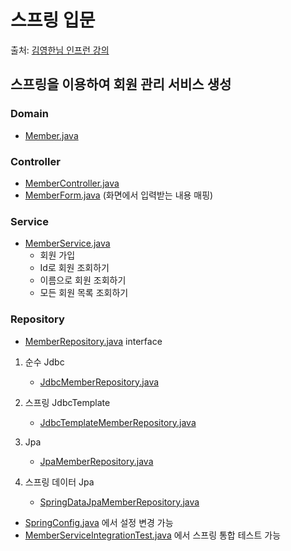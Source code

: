 # 스프링 입문
출처: [김영한님 인프런 강의](https://www.inflearn.com/course/%EC%8A%A4%ED%94%84%EB%A7%81-%EC%9E%85%EB%AC%B8-%EC%8A%A4%ED%94%84%EB%A7%81%EB%B6%80%ED%8A%B8/dashboard)

## 스프링을 이용하여 회원 관리 서비스 생성

### Domain
- [Member.java](src/main/java/hello/hellospring/domain/Member.java)

### Controller
- [MemberController.java](src/main/java/hello/hellospring/controller/MemberController.java)
- [MemberForm.java](src/main/java/hello/hellospring/controller/MemberForm.java) (화면에서 입력받는 내용 매핑)

### Service
- [MemberService.java](src/main/java/hello/hellospring/service/MemberService.java)
    - 회원 가입
    - Id로 회원 조회하기
    - 이름으로 회원 조회하기
    - 모든 회원 목록 조회하기
    
### Repository
- [MemberRepository.java](src/main/java/hello/hellospring/repository/MemberRepository.java) interface
1. 순수 Jdbc
    - [JdbcMemberRepository.java](src/main/java/hello/hellospring/repository/JdbcMemberRepository.java)
    
2. 스프링 JdbcTemplate
    - [JdbcTemplateMemberRepository.java](src/main/java/hello/hellospring/repository/JdbcTemplateMemberRepository.java)
    
3. Jpa
    - [JpaMemberRepository.java](src/main/java/hello/hellospring/repository/JpaMemberRepository.java)
    
4. 스프링 데이터 Jpa
    - [SpringDataJpaMemberRepository.java](src/main/java/hello/hellospring/repository/SpringDataJpaMemberRepository.java)
    
- [SpringConfig.java](src/main/java/hello/hellospring/SpringConfig.java) 에서 설정 변경 가능
- [MemberServiceIntegrationTest.java](src/test/java/hello/hellospring/service/MemberServiceIntegrationTest.java) 에서 스프링 통합 테스트 가능
